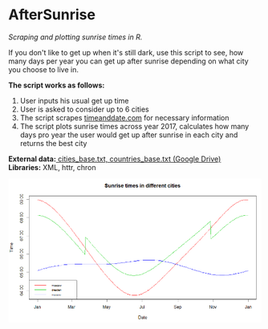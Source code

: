 # AfterSunrise
<i>Scraping and plotting sunrise times in R.</i>

If you don't like to get up when it's still dark, use this script to see, how many days per year you can get up after sunrise depending on what city you choose to live in.

<b>The script works as follows:</b>
1) User inputs his usual get up time
2) User is asked to consider up to 6 cities
3) The script scrapes <a href=http://timeanddate.com>timeanddate.com</a> for necessary information
4) The script plots sunrise times across year 2017, calculates how many days pro year the user would get up after sunrise in each city and returns the best city

<b>External data:</b><a href="https://drive.google.com/open?id=1v4dA0NqJqCrImaRL3QnViqN56aq46OGq"> cities_base.txt, countries_base.txt (Google Drive) </a><br/>
<b>Libraries:</b> XML, httr, chron

![Plot example](/plot.PNG)
